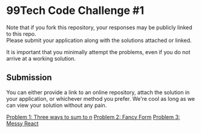 # 99Tech Code Challenge #1 #

Note that if you fork this repository, your responses may be publicly linked to this repo.  
Please submit your application along with the solutions attached or linked.   

It is important that you minimally attempt the problems, even if you do not arrive at a working solution.

## Submission ##
You can either provide a link to an online repository, attach the solution in your application, or whichever method you prefer.
We're cool as long as we can view your solution without any pain.

[Problem 1: Three ways to sum to n](src/problem1/readme.md)
[Problem 2: Fancy Form](src/problem2)
[Problem 3: Messy React](src/problem3/readme.md)